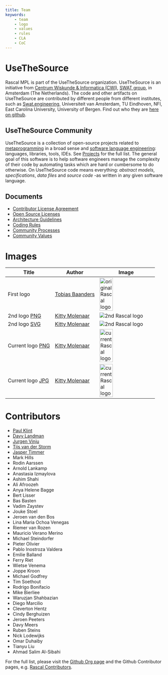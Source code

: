 ```yaml
---
title: Team
keywords:
    - team
    - logo
    - values
    - rules
    - CLA
    - CoC
---
```


# UseTheSource

Rascal MPL is part of the UseTheSource organization. UseTheSource is an initiative from [Centrum Wiskunde & Informatica (CWI)](https://www.cwi.nl/), [SWAT group](https://www.cwi.nl/research/groups/software-analysis-and-transformation), in Amsterdam (The Netherlands). The code and other artifacts on UseTheSource are contributed by different people from different institutes, such as [Swat.engineering](https://swat.engineering), Universiteit van Amsterdam, TU Eindhoven, NFI, East Carolina University, University of Bergen. Find out who they are [here on github](https://github.com/orgs/usethesource/people).

## UseTheSource Community

UseTheSource is a collection of open-source projects related to [metaprogramming](https://en.wikipedia.org/wiki/Metaprogramming) in a broad sense and [software language engineering](http://www.sleconf.org/): languages, libraries, tools, IDEs. See [Projects](https://usethesource.io/projects/) for the full list. The general goal of this software is to help software engineers manage the complexity of their code by automating tasks which are hard or cumbersome to do otherwise. On UseTheSource code means everything: *abstract models*, *specifications*, *data files* and *source code* -as written in any given software language.

## Documents

- [Contributor License Agreement](https://docs.google.com/forms/d/1uI6IsuKA-XMPt3jMbtQd9u0pQvDFQ99udbOoiB2La0A/viewform)
- [Open Source Licenses](https://usethesource.io/about/licenses.html)
- [Architecture Guidelines](https://usethesource.io/about/architecture.html)
- [Coding Rules](https://usethesource.io/about/coding.html)
- [Community Processes](https://usethesource.io/about/processes.html)
- [Community Values](https://usethesource.io/about/values.html)

# Images

| Title | Author | Image | 
| ----  | ---- | -----  |
| First logo | [Tobias Baanders](https://honingen.com/kunstenaar/tobias-baanders/) | <img alt="original Rascal logo" src="/images/logo_pre/old-rascal-logo.png" width="50%"></img> |
| 2nd logo [PNG](/images/logo_22/rascal_logo.png) | [Kitty Molenaar](https://www.kittymolenaar.nl) | ![2nd Rascal logo](/images/logo_22/rascal_logo.png) |
| 2nd logo [SVG](/images/logo_22/rascal_logo.svg) | [Kitty Molenaar](https://www.kittymolenaar.nl) | ![2nd Rascal logo](/images/logo_22/rascal_logo.svg) |
| Current logo [PNG](/images/logo_23/rascal_logo.png) | [Kitty Molenaar](https://www.kittymolenaar.nl) | <img alt="current Rascal logo" src="/images/logo_23/rascal_logo.png" width="50%"></img> |
| Current logo [JPG](/images/logo_23/rascal_logo.jpg) | [Kitty Molenaar](https://www.kittymolenaar.nl) | <img alt="current Rascal logo" src="/images/logo_23/rascal_logo.jpg" width="50%"></img> |

# Contributors

- [Paul Klint](https://github.com/PaulKlint) 
- [Davy Landman](https://github.com/DavyLandman) 
- [Jurgen Vinju](https://github.com/jurgenvinju) 
- [Tijs van der Storm](https://github.com/tvdstorm)
- [Jasper Timmer](https://github.com/jjwtimmer) 
- Mark Hills 
- Rodin Aarssen
- Arnold Lankamp 
- Anastasia Izmaylova
- Ashim Shahi
- Ali Afroozeh
- Anya Helene Bagge
- Bert Lisser
- Bas Basten
- Vadim Zaystev 
- Jouke Stoel
- Jeroen van den Bos 
- Lina Maria Ochoa Venegas 
- Riemer van Rozen 
- Mauricio Verano Merino 
- Michael Steindorfer
- Pieter Olivier 
- Pablo Inostroza Valdera 
- Emilie Balland
- Ferry Riet
- Wietse Venema
- Joppe Kroon
- Michael Godfrey
- Tim Soethout
- Rodrigo Bonifacio
- Mike Bierliee
- Waruzjan Shahbazian
- Diego Marcilio
- Cleverton Hentz
- Cindy Berghuizen
- Jeroen Peeters
- Davy Meers
- Ruben Steins
- Nick Lodewijks
- Omar Duhaiby
- Tianyu Liu
- Ahmad Salim Al-Sibahi

For the full list, please visit the [Github Org page](https://github.com/orgs/usethesource/people) and the Github Contributor pages, e.g. [Rascal Contributors](https://github.com/usethesource/rascal/graphs/contributors).
